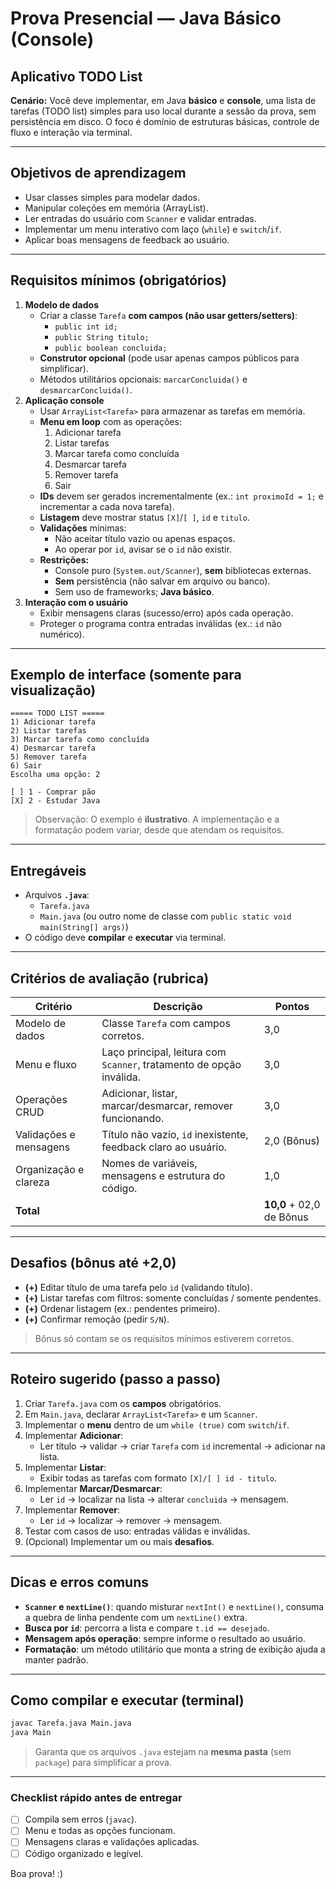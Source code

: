 # Prova Presencial — Java Básico (Console)
## Aplicativo TODO List

**Cenário:** Você deve implementar, em Java **básico** e **console**, uma lista de tarefas (TODO list) simples para uso local durante a sessão da prova, sem persistência em disco. O foco é domínio de estruturas básicas, controle de fluxo e interação via terminal.

---

## Objetivos de aprendizagem
- Usar classes simples para modelar dados.
- Manipular coleções em memória (ArrayList).
- Ler entradas do usuário com `Scanner` e validar entradas.
- Implementar um menu interativo com laço (`while`) e `switch`/`if`.
- Aplicar boas mensagens de feedback ao usuário.

---

## Requisitos mínimos (obrigatórios)
1. **Modelo de dados**
   - Criar a classe `Tarefa` **com campos (não usar getters/setters)**:
     - `public int id;`
     - `public String titulo;`
     - `public boolean concluida;`
   - **Construtor opcional** (pode usar apenas campos públicos para simplificar).
   - Métodos utilitários opcionais: `marcarConcluida()` e `desmarcarConcluida()`.
2. **Aplicação console**
   - Usar `ArrayList<Tarefa>` para armazenar as tarefas em memória.
   - **Menu em loop** com as operações:
     1. Adicionar tarefa
     2. Listar tarefas
     3. Marcar tarefa como concluída
     4. Desmarcar tarefa
     5. Remover tarefa
     6. Sair
   - **IDs** devem ser gerados incrementalmente (ex.: `int proximoId = 1;` e incrementar a cada nova tarefa).
   - **Listagem** deve mostrar status `[X]`/`[ ]`, `id` e `titulo`.
   - **Validações** mínimas:
     - Não aceitar título vazio ou apenas espaços.
     - Ao operar por `id`, avisar se o `id` não existir.
   - **Restrições:**
     - Console puro (`System.out/Scanner`), **sem** bibliotecas externas.
     - **Sem** persistência (não salvar em arquivo ou banco).
     - Sem uso de frameworks; **Java básico**.
3. **Interação com o usuário**
   - Exibir mensagens claras (sucesso/erro) após cada operação.
   - Proteger o programa contra entradas inválidas (ex.: `id` não numérico).

---

## Exemplo de interface (somente para visualização)
```
===== TODO LIST =====
1) Adicionar tarefa
2) Listar tarefas
3) Marcar tarefa como concluída
4) Desmarcar tarefa
5) Remover tarefa
6) Sair
Escolha uma opção: 2

[ ] 1 - Comprar pão
[X] 2 - Estudar Java
```
> Observação: O exemplo é **ilustrativo**. A implementação e a formatação podem variar, desde que atendam os requisitos.

---

## Entregáveis
- Arquivos **`.java`**:
  - `Tarefa.java`
  - `Main.java` (ou outro nome de classe com `public static void main(String[] args)`)
- O código deve **compilar** e **executar** via terminal.

---

## Critérios de avaliação (rubrica)
| Critério | Descrição | Pontos            |
|---|---|-------------------|
| Modelo de dados | Classe `Tarefa` com campos corretos. | 3,0               |
| Menu e fluxo | Laço principal, leitura com `Scanner`, tratamento de opção inválida. | 3,0               |
| Operações CRUD | Adicionar, listar, marcar/desmarcar, remover funcionando. | 3,0               |
| Validações e mensagens | Título não vazio, `id` inexistente, feedback claro ao usuário. | 2,0 (Bônus)       |
| Organização e clareza | Nomes de variáveis, mensagens e estrutura do código. | 1,0               |
| **Total** |  | **10,0** + 02,0 de Bônus |

---

## Desafios (bônus até +2,0)
- **(+)** Editar título de uma tarefa pelo `id` (validando título).
- **(+)** Listar tarefas com filtros: somente concluídas / somente pendentes.
- **(+)** Ordenar listagem (ex.: pendentes primeiro).
- **(+)** Confirmar remoção (pedir `S/N`).

> Bônus só contam se os requisitos mínimos estiverem corretos.

---

## Roteiro sugerido (passo a passo)
1. Criar `Tarefa.java` com os **campos** obrigatórios.
2. Em `Main.java`, declarar `ArrayList<Tarefa>` e um `Scanner`.
3. Implementar o **menu** dentro de um `while (true)` com `switch`/`if`.
4. Implementar **Adicionar**:
   - Ler título → validar → criar `Tarefa` com `id` incremental → adicionar na lista.
5. Implementar **Listar**:
   - Exibir todas as tarefas com formato `[X]/[ ] id - titulo`.
6. Implementar **Marcar/Desmarcar**:
   - Ler `id` → localizar na lista → alterar `concluida` → mensagem.
7. Implementar **Remover**:
   - Ler `id` → localizar → remover → mensagem.
8. Testar com casos de uso: entradas válidas e inválidas.
9. (Opcional) Implementar um ou mais **desafios**.

---

## Dicas e erros comuns
- **`Scanner` e `nextLine()`**: quando misturar `nextInt()` e `nextLine()`, consuma a quebra de linha pendente com um `nextLine()` extra.
- **Busca por `id`**: percorra a lista e compare `t.id == desejado`.
- **Mensagem após operação**: sempre informe o resultado ao usuário.
- **Formatação**: um método utilitário que monta a string de exibição ajuda a manter padrão.

---

## Como compilar e executar (terminal)
```bash
javac Tarefa.java Main.java
java Main
```

> Garanta que os arquivos `.java` estejam na **mesma pasta** (sem `package`) para simplificar a prova.

---

### Checklist rápido antes de entregar
- [ ] Compila sem erros (`javac`).
- [ ] Menu e todas as opções funcionam.
- [ ] Mensagens claras e validações aplicadas.
- [ ] Código organizado e legível.

Boa prova! :)
